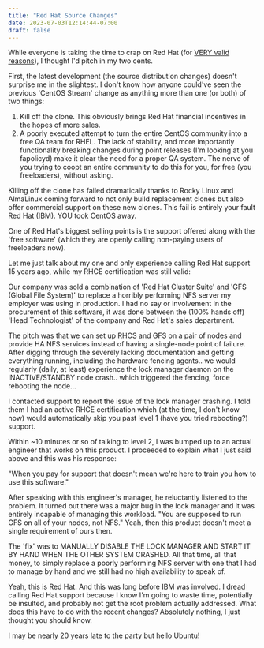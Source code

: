 ```yaml
---
title: "Red Hat Source Changes"
date: 2023-07-03T12:14:44-07:00
draft: false
---
```


While everyone is taking the time to crap on Red Hat (for [VERY valid reasons](https://www.redhat.com/en/blog/furthering-evolution-centos-stream)), I thought I'd pitch in my two cents.

First, the latest development (the source distribution changes) doesn't surprise me in the slightest.  I don't know how anyone could've seen the previous 'CentOS Stream' change as anything more than one (or both) of two things:

1. Kill off the clone.  This obviously brings Red Hat financial incentives in the hopes of more sales.
2. A poorly executed attempt to turn the entire CentOS community into a free QA team for RHEL.  The lack of stability, and more importantly functionality breaking changes during point releases (I'm looking at you fapolicyd) make it clear the need for a proper QA system.  The nerve of you trying to coopt an entire community to do this for you, for free (you freeloaders),  without asking.

Killing off the clone has failed dramatically thanks to Rocky Linux and AlmaLinux coming forward to not only build replacement clones but also offer commercial support on these new clones.  This fail is entirely your fault Red Hat (IBM).  YOU took CentOS away.

One of Red Hat's biggest selling points is the support offered along with the 'free software' (which they are openly calling non-paying users of freeloaders now).

Let me just talk about my one and only experience calling Red Hat support 15 years ago, while my RHCE certification was still valid:

Our company was sold a combination of 'Red Hat Cluster Suite' and 'GFS (Global File System)' to replace a horribly performing NFS server my employer was using in production.  I had no say or involvement in the procurement of this software, it was done between the (100% hands off) 'Head Technologist' of the company and Red Hat's sales department.

The pitch was that we can set up RHCS and GFS on a pair of nodes and provide HA NFS services instead of having a single-node point of failure.  After digging through the severely lacking documentation and getting everything running, including the hardware fencing agents.. we would regularly (daily, at least) experience the lock manager daemon on the INACTIVE/STANDBY node crash.. which triggered the fencing, force rebooting the node...

I contacted support to report the issue of the lock manager crashing.  I told them I had an active RHCE certification which (at the time, I don't know now) would automatically skip you past level 1 (have you tried rebooting?) support.

Within ~10 minutes or so of talking to level 2, I was bumped up to an actual engineer that works on this product.  I proceeded to explain what I just said above and this was his response:

"When you pay for support that doesn't mean we're here to train you how to use this software."

After speaking with this engineer's manager, he reluctantly  listened to the problem.  It turned out there was a major bug in the lock manager and it was entirely incapable of managing this workload. "You are supposed to run GFS on all of your nodes, not NFS."  Yeah, then this product doesn't meet a single requirement of ours then.

The 'fix' was to MANUALLY DISABLE THE LOCK MANAGER AND START IT BY HAND WHEN THE OTHER SYSTEM CRASHED.  All that time, all that money, to simply replace a poorly performing NFS server with one that I had to manage by hand and we still had no high availability to speak of.

Yeah, this is Red Hat. And this was long before IBM was involved.  I dread calling Red Hat support because I know I'm going to waste time, potentially be insulted, and probably not get the root problem actually addressed.  What does this have to do with the recent changes?  Absolutely nothing, I just thought you should know.

I may be nearly 20 years late to the party but hello Ubuntu!
